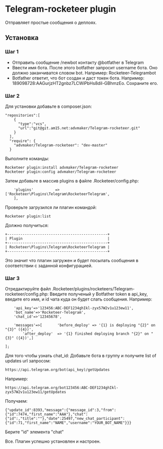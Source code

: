 # Telegram-rocketeer plugin

Отправляет простые сообщения о деплоях.  

## Установка

### Шаг 1 

* Отправить сообщение /newbot контакту @botfather в Telegram
* Ввести имя бота. После этого botfather запросит username бота. Оно должно заканчиватся словом bot. Например: Rocketeer-Telegrambot
* Botfather ответит, что бот создан и даст токен бота. Например: 189098728:AAGurjzHT2gnbz7LCWiPbHs8dil-GBhmzEo. Сохраните его.

### Шаг 2

Для установки добавьте в composer.json:

```
"repositories":[
    {
      "type":"vcs",
      "url":"git@git.am15.net:advmaker/Telegram-rocketeer.git"
    }
  ],
  "require": {
    "advmaker/Telegram-rocketeer": "dev-master"
  }
```

Выполните команды:

```
Rocketeer plugin:install advmaker/Telegram-rocketeer
Rocketeer plugin:config advmaker/Telegram-rocketeer
```
Затем добавьте в массив plugins в файле .Rocketeer/config.php:

```
    'plugins'          => ['Rocketeer\Plugins\Telegram\RocketeerTelegram',
    ],
```
Проверьте загрузился ли плагин командой:

```
Rocketeer plugin:list
```
Должно получиться:

```
+----------------------------------------------+
| Plugin                                       |
+----------------------------------------------+
| Rocketeer\Plugins\Telegram\RocketeerTelegram |
+----------------------------------------------+
```
Это значит что плагин загружен и будет посылать сообщения в соответствии c заданной конфигурацией.

### Шаг 3 

Отредактируйте файл .Rocketeer/plugins/rocketeers/Telegram-rocketeer/config.php:
Введите полученый у Botfather token в api_key, введите его имя, и id чата куда он будет слать сообщения.
Например:
```
    'api_key'=>'123456:ABC-DEF1234ghIkl-zyx57W2v1u123ew11',
    'bot_name'=>'Rocketeer-Telegram',
    'chat_id'=>'12345678',

    'messages'=>[		'before_deploy' => '{1} is deploying "{2}" on "{3}" ({4})',
        'after_deploy'  => '{1} finished deploying branch "{2}" on "{3}" ({4})',]

];
```
Для того чтобы узнать chat_id:
Добавьте бота в группу и получите list of updates url запросом:
```
https://api.telegram.org/bot(api_key)/getUpdates

```
Например:
```
https://api.telegram.org/bot123456:ABC-DEF1234ghIkl-zyx57W2v1u123ew11/getUpdates
```
Получаем:
```
{"update_id":8393,"message":{"message_id":3,"from":{"id":7474,"first_name":"AAA"},"chat":
{"id":,"title":""},"date":25497,"new_chat_participant":
{"id":71,"first_name":"NAME","username":"YOUR_BOT_NAME"}}}
```
Берите "id" элемента "chat"

Все. Плагин успешно установлен и настроен.
